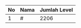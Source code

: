 | No | Nama            | Jumlah Level |
|----|-----------------|--------------|
| 1  | #    |    2206        |
